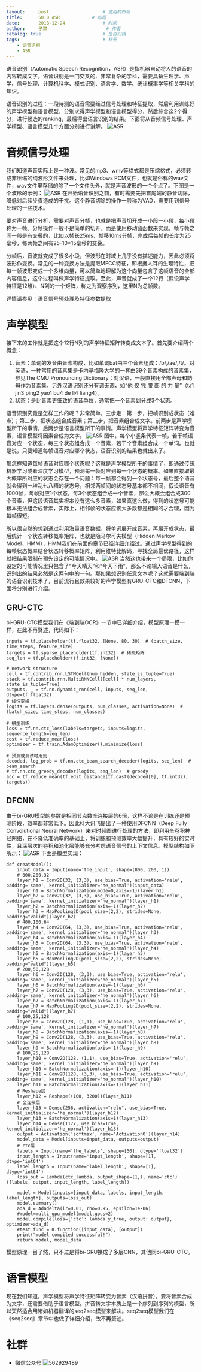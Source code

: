 ```yaml
---
layout:     post   				    # 使用的布局
title:      50.0 ASR			# 标题 
date:       2018-12-24  			# 时间
author:     子颢 						# 作者
catalog: true 						# 是否归档
tags:								# 标签
    - 语音识别
    - ASR
---
```


语音识别（Automatic Speech Recognition，ASR）是指机器自动将人的语音的内容转成文字。语音识别是一门交叉的、非常复杂的学科，需要具备生理学、声学、信号处理、计算机科学、模式识别、语言学、数学、统计概率学等相关学科的知识。

语音识别的过程：一段待测的语音需要经过信号处理和特征提取，然后利用训练好的声学模型和语言模型，分别求得声学模型和语言模型得分，然后综合这2个得分，进行候选的ranking，最后得出语言识别的结果。下面将从音频信号处理、声学模型、语言模型几个方面分别进行讲解。
![ASR](/img/ASR-01.png)

# 音频信号处理

我们知道声音实际上是一种波。常见的mp3、wmv等格式都是压缩格式，必须转成非压缩的纯波形文件来处理，比如Windows PCM文件，也就是俗称的wav文件，wav文件里存储的除了一个文件头外，就是声音波形的一个个点了。下图是一个波形的示例：
![ASR](/img/ASR-02.png)
在开始语音识别之前，有时需要先把首尾端的静音切除，降低对后续步骤造成的干扰。这个静音切除的操作一般称为VAD，需要用到信号处理的一些技术。

要对声音进行分析，需要对声音分帧，也就是把声音切开成一小段一小段，每小段称为一帧。分帧操作一般不是简单的切开，而是使用移动窗函数来实现，帧与帧之间一般是有交叠的，比如以帧长25ms、帧移10ms分帧，完成后每帧的长度为25毫秒，每两帧之间有25-10=15毫秒的交叠。

分帧后，音波就变成了很多小段，但波形在时域上几乎没有描述能力，因此必须将波形作变换。常见的一种变换方法是提取MFCC特征，即根据人耳的生理特性，把每一帧波形变成一个多维向量，可以简单地理解为这个向量包含了这帧语音的全部内容信息，这个过程叫做声学特征提取。至此，声音就成了一个12行（假设声学特征是12维）、N列的一个矩阵，称之为观察序列，这里N为总帧数。

详情请参见：<a href="https://zhuanlan.zhihu.com/p/26680599" target="_blank">语音信号预处理及特征参数提取</a>

# 声学模型

接下来的工作就是把这个12行N列的声学特征矩阵转变成文本了。首先要介绍两个概念：
1. 音素：单词的发音由音素构成，比如单词bat由三个音素组成：/b/,/ae/,/t/。对英语，一种常用的音素集是卡内基梅隆大学的一套由39个音素构成的音素集，参见The CMU Pronouncing Dictionary；对汉语，一般直接用全部声母和韵母作为音素集，另外汉语识别还分有调无调，如“他 仅 凭 腰 部 的 力 量”（ta1 jin3 ping2 yao1 bu4 de li4 liang4）。
2. 状态：是比音素更细致的语音单位，通常把一个音素划分成3个状态。

语音识别究竟是怎样工作的呢？非常简单，三步走：第一步，把帧识别成状态（难点）；第二步，把状态组合成音素；第三步，把音素组合成文字。前两步是声学模型所干的事情，后两步是语言模型所干的事情。声学模型将声学特征矩阵转变为音素，语言模型将因素合成为文字。
![ASR](/img/ASR-03.png)
图中，每个小竖条代表一帧，若干帧语音对应一个状态，每三个状态组合成一个音素，若干个音素组合成一个单词。也就是说，只要知道每帧语音对应哪个状态，语音识别的结果也就出来了。

那怎样知道每帧语音对应哪个状态呢？这就是声学模型所干的事情了，即通过传统机器学习或者深度学习模型，预测每一帧对应到每一个状态的概率。如果直接取最大概率所对应的状态会存在一个问题：每一帧都会得到一个状态号，最后整个语音就会得到一堆乱七八糟的状态号，相邻两帧间的状态号基本都不相同，假设语音有1000帧，每帧对应1个状态，每3个状态组合成一个音素，那么大概会组合成300个音素，但这段语音其实根本没有这么多音素，如果真这么做，得到的状态号可能根本无法组合成音素，实际上，相邻帧的状态应该大多数都是相同的才合理，因为每帧很短。

所以很自然的想到通过利用海量语音数据，将单词展开成音素，再展开成状态，最后统计一个状态转移概率矩阵，也就是隐马尔可夫模型（Hidden Markov Model，HMM），HMM我们在前面的章节已经详细介绍过。通过声学模型得到的每帧状态概率结合状态转移概率矩阵，利用维特比解码，寻找全局最优路径，这样就把结果限制在预先设定的可能情况中。
![ASR](/img/ASR-04.png)
当然这也带来一个局限，比如你设定的可能情况里只包含了“今天晴天”和“今天下雨”，那么不论输入语音是什么，识别出的结果必然是这两句中的一句。那如果想识别任意文本呢？这就需要端到端的语音识别技术了，目前流行且效果较好的声学模型有GRU-CTC和DFCNN，下面将分别进行介绍。

## GRU-CTC

bi-GRU-CTC模型我们在《端到端OCR》一节中已详细介绍，模型原理一模一样，在此不再赘述，代码如下：
```
inputs = tf.placeholder(tf.float32, [None, 80, 30)  # (batch_size, time_steps, feature_size)
targets = tf.sparse_placeholder(tf.int32)  # 稀疏矩阵
seq_len = tf.placeholder(tf.int32, [None])

# network structure
cell = tf.contrib.rnn.LSTMCell(num_hidden, state_is_tuple=True)
stack = tf.contrib.rnn.MultiRNNCell([cell] * num_layers, state_is_tuple=True)
outputs, _ = tf.nn.dynamic_rnn(cell, inputs, seq_len, dtype=tf.float32)
# 线性变换
logits = tf.layers.dense(outputs, num_classes, activation=None)  # (batch_size, time_steps, num_classes)

# 模型训练
loss = tf.nn.ctc_loss(labels=targets, inputs=logits, sequence_length=seq_len)
cost = tf.reduce_mean(loss)
optimizer = tf.train.AdamOptimizer().minimize(loss)

# 预测或测试时用到
decoded, log_prob = tf.nn.ctc_beam_search_decoder(logits, seq_len)  # beam_search
# tf.nn.ctc_greedy_decoder(logits, seq_len)  # greedy
acc = tf.reduce_mean(tf.edit_distance(tf.cast(decoded[0], tf.int32), targets))
```

## DFCNN

由于bi-GRU模型的参数是相同节点数全连接层的6倍，这样不论是在训练还是预测阶段，效率都非常低下。因此科大讯飞提出了一种使用DFCNN（Deep Fully Convolutional Neural Network）来对时频图进行处理的方法，即利用全卷积神经网络，在不降低准确率的基础上，将训练和预测效率大幅提升，具有较好的实时性，且深层次的卷积和池化层能够充分考虑语音信号的上下文信息。模型结构如下所示：
![ASR](/img/ASR-05.jpeg)
下面是模型实现：
```
def creatModel():
    input_data = Input(name='the_input', shape=(800, 200, 1))
    # 800,200,32
    layer_h1 = Conv2D(32, (3,3), use_bias=True, activation='relu', padding='same', kernel_initializer='he_normal')(input_data)
    layer_h1 = BatchNormalization(mode=0,axis=-1)(layer_h1)
    layer_h2 = Conv2D(32, (3,3), use_bias=True, activation='relu', padding='same', kernel_initializer='he_normal')(layer_h1)
    layer_h2 = BatchNormalization(axis=-1)(layer_h2)
    layer_h3 = MaxPooling2D(pool_size=(2,2), strides=None, padding="valid")(layer_h2)
    # 400,100,64
    layer_h4 = Conv2D(64, (3,3), use_bias=True, activation='relu', padding='same', kernel_initializer='he_normal')(layer_h3)
    layer_h4 = BatchNormalization(axis=-1)(layer_h4)
    layer_h5 = Conv2D(64, (3,3), use_bias=True, activation='relu', padding='same', kernel_initializer='he_normal')(layer_h4)
    layer_h5 = BatchNormalization(axis=-1)(layer_h5)
    layer_h5 = MaxPooling2D(pool_size=(2,2), strides=None, padding="valid")(layer_h5)
    # 200,50,128
    layer_h6 = Conv2D(128, (3,3), use_bias=True, activation='relu', padding='same', kernel_initializer='he_normal')(layer_h5)
    layer_h6 = BatchNormalization(axis=-1)(layer_h6)
    layer_h7 = Conv2D(128, (3,3), use_bias=True, activation='relu', padding='same', kernel_initializer='he_normal')(layer_h6)
    layer_h7 = BatchNormalization(axis=-1)(layer_h7)
    layer_h7 = MaxPooling2D(pool_size=(2,2), strides=None, padding="valid")(layer_h7)
    # 100,25,128
    layer_h8 = Conv2D(128, (1,1), use_bias=True, activation='relu', padding='same', kernel_initializer='he_normal')(layer_h7)
    layer_h8 = BatchNormalization(axis=-1)(layer_h8)
    layer_h9 = Conv2D(128, (3,3), use_bias=True, activation='relu', padding='same', kernel_initializer='he_normal')(layer_h8)
    layer_h9 = BatchNormalization(axis=-1)(layer_h9)
    # 100,25,128
    layer_h10 = Conv2D(128, (1,1), use_bias=True, activation='relu', padding='same', kernel_initializer='he_normal')(layer_h9)
    layer_h10 = BatchNormalization(axis=-1)(layer_h10)
    layer_h11 = Conv2D(128, (3,3), use_bias=True, activation='relu', padding='same', kernel_initializer='he_normal')(layer_h10)
    layer_h11 = BatchNormalization(axis=-1)(layer_h11)
    # Reshape层
    layer_h12 = Reshape((100, 3200))(layer_h11) 
    # 全连接层
    layer_h13 = Dense(256, activation="relu", use_bias=True, kernel_initializer='he_normal')(layer_h12)
    layer_h13 = BatchNormalization(axis=1)(layer_h13)
    layer_h14 = Dense(1177, use_bias=True, kernel_initializer='he_normal')(layer_h13)
    output = Activation('softmax', name='Activation0')(layer_h14)
    model_data = Model(inputs=input_data, outputs=output)
    # ctc层
    labels = Input(name='the_labels', shape=[50], dtype='float32')
    input_length = Input(name='input_length', shape=[1], dtype='int64')
    label_length = Input(name='label_length', shape=[1], dtype='int64')
    loss_out = Lambda(ctc_lambda, output_shape=(1,), name='ctc')([labels, output, input_length, label_length])

    model = Model(inputs=[input_data, labels, input_length, label_length], outputs=loss_out)
    model.summary()
    ada_d = Adadelta(lr=0.01, rho=0.95, epsilon=1e-06)
    #model=multi_gpu_model(model,gpus=2)
    model.compile(loss={'ctc': lambda y_true, output: output}, optimizer=ada_d)
    #test_func = K.function([input_data], [output])
    print("model compiled successful!")
    return model, model_data
```
模型原理一目了然，只不过是将bi-GRU换成了多层CNN，其他同bi-GRU-CTC。

# 语言模型

现在我们知道，声学模型将声学特征矩阵转变为音素（汉语拼音），要将音素合成为文字，还需要借助于语言模型。拼音转文字本质上是一个序列到序列的模型，所以天然适合用诸如机器翻译的seq2seq模型来解决。seq2seq模型我们在《seq2seq》章节中也做了详细介绍，故不再赘述。

# 社群

- 微信公众号
	![562929489](/img/wxgzh_ewm.png)